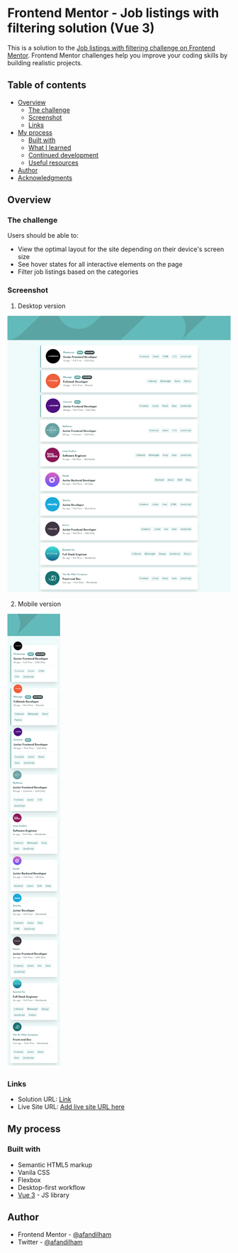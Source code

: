 # Frontend Mentor - Job listings with filtering solution (Vue 3)

This is a solution to the [Job listings with filtering challenge on Frontend Mentor](https://www.frontendmentor.io/challenges/job-listings-with-filtering-ivstIPCt). Frontend Mentor challenges help you improve your coding skills by building realistic projects. 

## Table of contents

- [Overview](#overview)
  - [The challenge](#the-challenge)
  - [Screenshot](#screenshot)
  - [Links](#links)
- [My process](#my-process)
  - [Built with](#built-with)
  - [What I learned](#what-i-learned)
  - [Continued development](#continued-development)
  - [Useful resources](#useful-resources)
- [Author](#author)
- [Acknowledgments](#acknowledgments)

## Overview

### The challenge

Users should be able to:

- View the optimal layout for the site depending on their device's screen size
- See hover states for all interactive elements on the page
- Filter job listings based on the categories

### Screenshot

1. Desktop version

![](./design/Desktop%20screenshot.png)

2. Mobile version

![](./design/Mobile%20screenshot.png)

### Links

- Solution URL: [Link](https://github.com/afandilham/frontend-mentor-challenge/blob/main/job-listing/README.md)
- Live Site URL: [Add live site URL here](https://your-live-site-url.com)

## My process

### Built with

- Semantic HTML5 markup
- Vanila CSS
- Flexbox
- Desktop-first workflow
- [Vue 3](https://vuejs.org/) - JS library
## Author

- Frontend Mentor - [@afandilham](https://www.frontendmentor.io/profile/afandilham)
- Twitter - [@afandilham](https://www.twitter.com/afandilham)